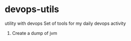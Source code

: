 # devops-utils
utility with devops
Set of tools for my daily devops activity
1. Create a dump of jvm


